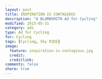 ```yaml
---
layout: post
title: INSPIRATION IS CONTAGIOUS
description: "A BLURBSMITH Ad for Cycling"
modified: 2013-05-31
category: ads
type: Ad for Cycling
for: Cycling
tags: [Cycling, Sky RIDE]
image:
  feature: inspiration-is-contagious.jpg
  credit:
  creditlink:
comments: false
share: true
---
```

